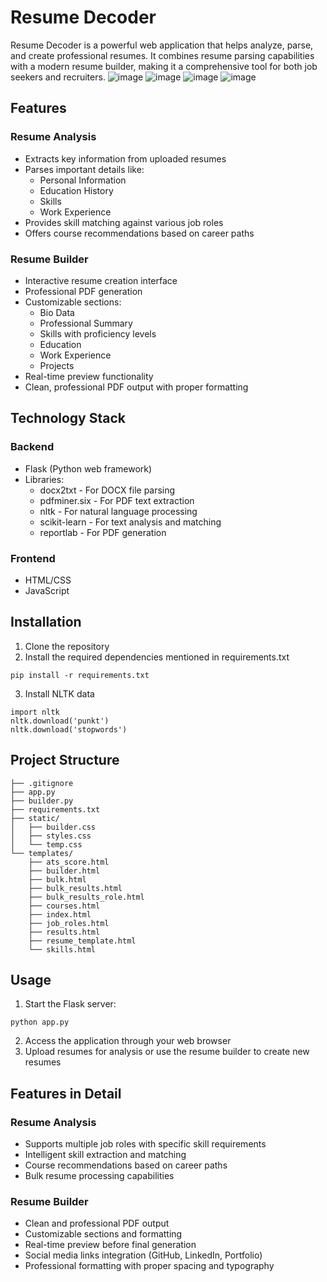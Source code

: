 # Resume Decoder
Resume Decoder is a powerful web application that helps analyze, parse, and create professional resumes. It combines resume parsing capabilities with a modern resume builder, making it a comprehensive tool for both job seekers and recruiters.
![image](https://github.com/user-attachments/assets/9dd13f07-ff3a-4c75-ab02-d0dd99a46218)
![image](https://github.com/user-attachments/assets/81e5c521-7d17-4f7e-ad42-ab8bd2088e47)
![image](https://github.com/user-attachments/assets/d069cecf-6c2f-42a8-99ac-60fd0367fa5c)
![image](https://github.com/user-attachments/assets/e3db43f8-068d-4911-9c4c-d4fc166b4ce6)

## Features
### Resume Analysis
- Extracts key information from uploaded resumes
- Parses important details like:
  - Personal Information
  - Education History
  - Skills
  - Work Experience
- Provides skill matching against various job roles
- Offers course recommendations based on career paths
### Resume Builder
- Interactive resume creation interface
- Professional PDF generation
- Customizable sections:
  - Bio Data
  - Professional Summary
  - Skills with proficiency levels
  - Education
  - Work Experience
  - Projects
- Real-time preview functionality
- Clean, professional PDF output with proper formatting
## Technology Stack
### Backend
- Flask (Python web framework)
- Libraries:
  - docx2txt - For DOCX file parsing
  - pdfminer.six - For PDF text extraction
  - nltk - For natural language processing
  - scikit-learn - For text analysis and matching
  - reportlab - For PDF generation
### Frontend
- HTML/CSS
- JavaScript
## Installation
1. Clone the repository
2. Install the required dependencies mentioned in requirements.txt
```
pip install -r requirements.txt
```
3. Install NLTK data
```
import nltk
nltk.download('punkt')
nltk.download('stopwords')

```
## Project Structure
```
├── .gitignore
├── app.py
├── builder.py
├── requirements.txt
├── static/         
│   ├── builder.css
│   ├── styles.css 
│   └── temp.css           
└── templates/        
    ├── ats_score.html
    ├── builder.html  
    ├── bulk.html     
    ├── bulk_results.html 
    ├── bulk_results_role.html
    ├── courses.html        
    ├── index.html          
    ├── job_roles.html      
    ├── results.html        
    ├── resume_template.html
    └── skills.html         
```
## Usage
1. Start the Flask server:
```
python app.py
```
2. Access the application through your web browser
3. Upload resumes for analysis or use the resume builder to create new resumes
## Features in Detail
### Resume Analysis
- Supports multiple job roles with specific skill requirements
- Intelligent skill extraction and matching
- Course recommendations based on career paths
- Bulk resume processing capabilities
### Resume Builder
- Clean and professional PDF output
- Customizable sections and formatting
- Real-time preview before final generation
- Social media links integration (GitHub, LinkedIn, Portfolio)
- Professional formatting with proper spacing and typography
